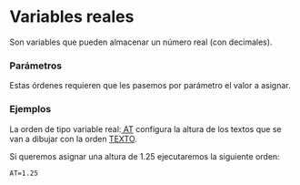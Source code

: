 # Variables reales

Son variables que pueden almacenar un número real \(con decimales\).

### Parámetros

Estas órdenes requieren que les pasemos por parámetro el valor a asignar.

### Ejemplos

La orden de tipo variable real:[ AT](a/at.md) configura la altura de los textos que se van a dibujar con la orden [TEXTO](../ordenes/t/texto.md). 

Si queremos asignar una altura de 1.25 ejecutaremos la siguiente orden:

```text
AT=1.25
```


